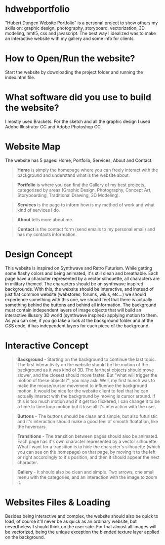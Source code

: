 # hdwebportfolio
"Hubert Dungen Website Portfolio" is a personal project to show others my skills on: graphic design, photography, storyboard, vectorization, 3D modeling, hmtl5, css and javascript. The best way I idealized was to make an interactive website with my gallery and some info for clients. 

# How to Open/Run the website?
Start the website by downloading the project folder and running the index.html file.

# What software did you use to build the website?
I mostly used Brackets. For the sketch and all the graphic design I used Adobe Illustrator CC and Adobe Photoshop CC. 

# Website Map
The website has 5 pages: Home, Portfolio, Services, About and Contact.
> **Home** is simply the homepage where you can freely interact with the background and understand what is the website about.

> **Portfolio** is where you can find the Gallery of my best projects, categorized by areas (Graphic Design, Photography, Concept Art, Storyboarding, Traditional Drawing, 3D Modeling).

> **Services** is the page to inform how is my method of work and what kind of services I do.

> **About** tells more about me.

> **Contact** is the contact form (send emails to my personal email) and has my contacts information.

# Design Concept 
This website is inspired on Synthwave and Retro Futurism. While getting some flashy colors and being animated, it's still clean and breathable. Each page have a character represented by a vector silhouette, all characters are in military themed. The characters should be on synthwave inspired backgrounds. With this, the website should be interactive, and instead of just flat common website (webstores, forums, wikis, etc...) we should experience something with this one, we should feel that there is actually something behind the buttons and behind all information. 
The background must contain independent layers of image objects that will build an interactive illusory 3D world (synthwave inspired) applying motion to them. As you can see, if you go take a look at the background folder and at the CSS code, it has independent layers for each piece of the background. 

# Interactive Concept
> **Background** - Starting on the background to continue the last topic. The first interactivity on the website should be the motion of the background as it was kind of 3D. The farthest objects should move slower, and the closest should move faster. But "what will trigger the motion of these objects?", you may ask. Well, my first hunch was to make the mouse/cursor movement to influence the background motion. It would be nice for the website client to feel that he can actually interact with the background by moving is cursor around. If this is too much motion and if it get too flickered, I can change it to be a time to time loop motion but it lose all it's interaction with the user.

> **Buttons** - The buttons should be clean and simple, but also futuristic and it's interaction should make a good feel of smooth floatation, like the hovercars.  

> **Transitions** - The transition between pages should also be animated. Each page has it's own character represented by a vector silhouette. What I want for a transition is to hide the character's silhouette (which you can see on the homepage) on that page, by moving it to the left or right accordingly to it's position, and then it should appear the next character.

> **Gallery** - It should also be clean and simple. Two arrows, one small menu with the categories, and an interaction with the image to zoom it.

# Websites Files & Loading
Besides being interactive and complex, the website should also be quick to load, of course it'll never be as quick as an ordinary website, but nevertheless I should think on the user side. For that almost all images will be vectorized, being the unique exception the blended texture layer applied on the background.
